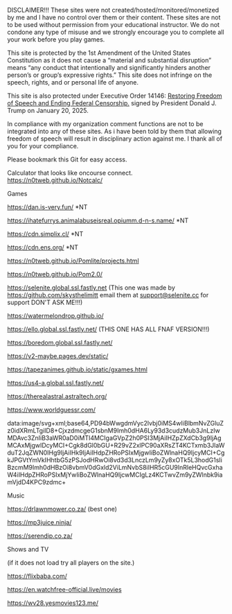DISCLAIMER!!! These sites were not created/hosted/monitored/monetized by me and I have no control over them or their content. These sites are not to be used without permission from your educational instructor. We do not condone any type of misuse and we strongly encourage you to complete all your work before you play games. 

This site is protected by the 1st Amendment of the United States Constitution as it does not cause a “material and substantial disruption” means “any conduct that intentionally and significantly hinders another person’s or group’s expressive rights.” This site does not infringe on the speech, rights, and or personal life of anyone. 

This site is also protected under Executive Order 14146: [Restoring Freedom of Speech and Ending Federal Censorship.](https://www.whitehouse.gov/presidential-actions/2025/01/restoring-freedom-of-speech-and-ending-federal-censorship/ ) signed by President Donald J. Trump on January 20, 2025. 

In compliance with my organization comment functions are not to be integrated into any of these sites. As i have been told by them that allowing freedom of speech will result in disciplinary action against me. I thank all of you for your compliance. 

Please bookmark this Git for easy access.


Calculator that looks like oncourse connect.
https://n0tweb.github.io/Notcalc/

Games

https://dan.is-very.fun/ *NT

https://ihatefurrys.animalabuseisreal.opiumm.d-n-s.name/ *NT

https://cdn.simplix.cl/ *NT

https://cdn.ens.org/ *NT

https://n0tweb.github.io/Pomlite/projects.html

https://n0tweb.github.io/Pom2.0/

https://selenite.global.ssl.fastly.net (This one was made by https://github.com/skysthelimitt email them at support@selenite.cc for support DON'T ASK ME!!!)

https://watermelondrop.github.io/ 

https://ello.global.ssl.fastly.net/  (THIS ONE HAS ALL FNAF VERSION!!!)

https://boredom.global.ssl.fastly.net/ 

https://v2-maybe.pages.dev/static/ 

https://tapezanimes.github.io/static/gxames.html 

https://us4-a.global.ssl.fastly.net/ 

https://therealastral.astraltech.org/ 

https://www.worldguessr.com/ 

data:image/svg+xml;base64,PD94bWwgdmVyc2lvbj0iMS4wIiBlbmNvZGluZz0idXRmLTgiID8+CjxzdmcgeG1sbnM9Imh0dHA6Ly93d3cudzMub3JnLzIwMDAvc3ZnIiB3aWR0aD0iMTI4MCIgaGVpZ2h0PSI3MjAiIHZpZXdCb3g9IjAgMCAxMjgwIDcyMCI+Cgk8dGl0bGU+R29vZ2xlPC90aXRsZT4KCTxmb3JlaWduT2JqZWN0IHg9IjAiIHk9IjAiIHdpZHRoPSIxMjgwIiBoZWlnaHQ9IjcyMCI+CgkJPGVtYmVkIHhtbG5zPSJodHRwOi8vd3d3LnczLm9yZy8xOTk5L3hodG1sIiBzcmM9Imh0dHBzOi8vbmV0dGxld2ViLmNvbS8iIHR5cGU9InRleHQvcGxhaW4iIHdpZHRoPSIxMjYwIiBoZWlnaHQ9IjcwMCIgLz4KCTwvZm9yZWlnbk9iamVjdD4KPC9zdmc+

Music

https://drlawnmower.co.za/  (best one)

https://mp3juice.ninja/ 

https://serendip.co.za/ 

Shows and TV

(if it does not load try all players on the site.)

https://flixbaba.com/

https://en.watchfree-official.live/movies 

https://wv28.yesmovies123.me/
